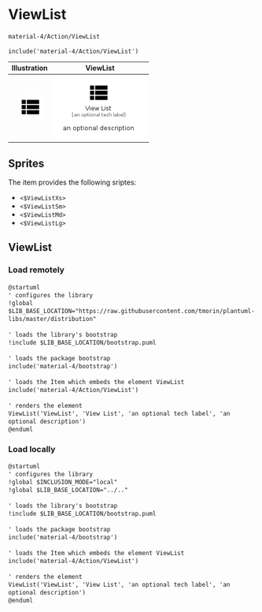 # ViewList


```text
material-4/Action/ViewList
```

```text
include('material-4/Action/ViewList')
```



| Illustration | ViewList |
| :---: | :---: |
| ![illustration for Illustration](../../material-4/Action/ViewList.png) | ![illustration for ViewList](../../material-4/Action/ViewList.Local.png) |



## Sprites
The item provides the following sriptes:

- `<$ViewListXs>`
- `<$ViewListSm>`
- `<$ViewListMd>`
- `<$ViewListLg>`





## ViewList

### Load remotely
```plantuml
@startuml
' configures the library
!global $LIB_BASE_LOCATION="https://raw.githubusercontent.com/tmorin/plantuml-libs/master/distribution"

' loads the library's bootstrap
!include $LIB_BASE_LOCATION/bootstrap.puml

' loads the package bootstrap
include('material-4/bootstrap')

' loads the Item which embeds the element ViewList
include('material-4/Action/ViewList')

' renders the element
ViewList('ViewList', 'View List', 'an optional tech label', 'an optional description')
@enduml
```

### Load locally
```plantuml
@startuml
' configures the library
!global $INCLUSION_MODE="local"
!global $LIB_BASE_LOCATION="../.."

' loads the library's bootstrap
!include $LIB_BASE_LOCATION/bootstrap.puml

' loads the package bootstrap
include('material-4/bootstrap')

' loads the Item which embeds the element ViewList
include('material-4/Action/ViewList')

' renders the element
ViewList('ViewList', 'View List', 'an optional tech label', 'an optional description')
@enduml
```

